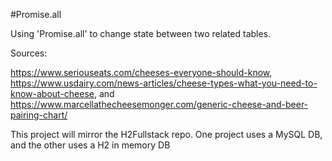 #Promise.all


Using 'Promise.all' to change state between two related tables.

Sources:

https://www.seriouseats.com/cheeses-everyone-should-know,
https://www.usdairy.com/news-articles/cheese-types-what-you-need-to-know-about-cheese,
and
https://www.marcellathecheesemonger.com/generic-cheese-and-beer-pairing-chart/

This project will mirror the H2Fullstack repo. One project uses a MySQL DB, and the other uses a H2 in memory DB